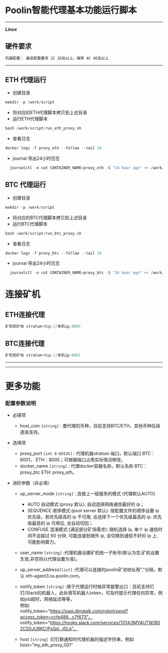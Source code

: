 # Poolin智能代理基本功能运行脚本

---
***Linux***
## 硬件要求
```asm
机器配置： 最低配置要求 2C 2G及以上，推荐 4C 4G及以上
```
---
## ETH 代理运行
- 创建目录
 ```asm
makdir -p /work/script
```
- 将对应的ETH代理脚本拷贝到上述目录
- 运行ETH代理脚本
```asm
bash /work/script/run_eth_proxy.sh
```
- 查看日志
```asm
docker logs -f proxy_eth --follow --tail 10
```
- journal 导出24小时日志
```asm
  journalctl -o cat CONTAINER_NAME=proxy_eth -S "24 hour ago" >> /work/proxy_eth_log.log
```

## BTC 代理运行
- 创建目录
 ```asm
makdir -p /work/script
```
- 将对应的BTC代理脚本拷贝到上述目录
- 运行BTC代理脚本
```asm
bash /work/script/run_btc_proxy.sh
```
- 查看日志
```asm
docker logs -f proxy_btc --follow --tail 10
```
- journal 导出24小时日志
```asm
  journalctl -o cat CONTAINER_NAME=proxy_btc -S "24 hour ago" >> /work/proxy_btc_log.log
```

# 连接矿机
## ETH连接代理
```asm
矿机挖矿地 stratum+tcp://本机ip:8005
```
## BTC连接代理
```asm
矿机挖矿地 stratum+tcp://本机ip:8001
```
---
---
# 更多功能

### 配置参数说明
- 必填项
    - host_coin `[string]`       : 要代理的币种，目前支持BTC/ETH，其他币种后续逐渐支持。
- 选填项
    - proxy_port `[int 0-65535]` : 代理机器stratum 端口，默认端口 BTC：8001， ETH：8005；可根据端口占用实际情况修改。
    - docker_name `[string]`     : 代理docker容器名称，默认名称   BTC：proxy_btc ETH: proxy_eth。

- 进阶参数（非必填）
    - up_server_mode `[string]`  : 连接上一级服务的模式 (代理默认AUTO)
        - AUTO       自动模式:(proxy 默认): 自动选择网络通信最好的 ip；
        - SEQUENCE   顺序模式:(pool server 默认): 按配置文件的顺序设置 ip 优先级，若优先级高的 ip 不可用, 会选择下一个优先级最高的 ip. 优先级最高的 ip 可用后, 会自动切回；
        - CONFUSE    混淆模式:(满足部分矿场需求): 随机选择 ip, 单个 ip 通信时间不会超过 60 分钟, 可能连接到境外 ip, 会切换到通信不好的 ip 上, 可能影响算力。

    - user_name `[string]`       :代理机器设置矿机统一子账号(默认为空,矿机设置生效,非空则以代理设置为准)。
    - up_server_address`[list]`  :代理可以连接的poolin矿池地址用","分隔，默认 eth-agent3.ss.poolin.com。
    - notify_token `[string]`    :用于代理运行时候异常报警出口：目前支持钉钉/Slack的机器人，此处填写机器人token，可及时提示代理任何异常，例如job超时，网络延迟等等，<br>
    例如:<br>
    notify_token="https://oapi.dingtalk.com/robot/send?access_token=ccfe489...c7f673"。<br>
    notify_token="https://hooks.slack.com/services/T01A3MY4UTW/B02CS0JU8KC/PsQd...j0Lq"。<br>

    - host `[string]`            :钉钉群通知时代理机器的描述字符串，例如host="my_eth_proxy_001"
